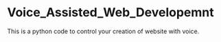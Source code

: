 # Voice_Assisted_Web_Developemnt
This is a python code to control your creation of website with voice.
